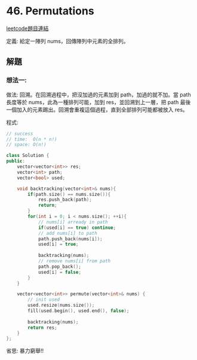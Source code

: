 # 46. Permutations

[leetcode題目連結](https://leetcode.com/problems/permutations/)

定義: 給定一陣列 nums，回傳陣列中元素的全排列。

## 解題

### 想法一:

做法: 回溯。在回溯過程中，把沒加過的元素加到 path，加過的就不加。當 path 長度等於 nums，此為一種排列可能，加到 res，並回溯到上一層，把 path 最後一個加入的元素踢出。回溯會重複這個過程，直到全部排列可能都被放入 res。

程式:

```c++
// success
// time:  O(n * n!)
// space: O(n!)

class Solution {
public:
    vector<vector<int>> res;
    vector<int> path;
    vector<bool> used;

    void backtracking(vector<int>& nums){
        if(path.size() == nums.size()){
            res.push_back(path);
            return;
        }
        for(int i = 0; i < nums.size(); ++i){
            // nums[i] arready in path
            if(used[i] == true) continue;
            // add nums[i] to path
            path.push_back(nums[i]);
            used[i] = true;
            
            backtracking(nums);
            // remove nums[i] from path
            path.pop_back();
            used[i] = false;
        }
    }

    vector<vector<int>> permute(vector<int>& nums) {
        // init used
        used.resize(nums.size());
        fill(used.begin(), used.end(), false);
        
        backtracking(nums);
        return res;
    }
};
```

省思: 暴力窮舉!!